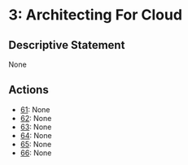 # 3: Architecting For Cloud

## Descriptive Statement

None

## Actions

- [61](/components/actions/061.md): None
- [62](/components/actions/062.md): None
- [63](/components/actions/063.md): None
- [64](/components/actions/064.md): None
- [65](/components/actions/065.md): None
- [66](/components/actions/066.md): None

